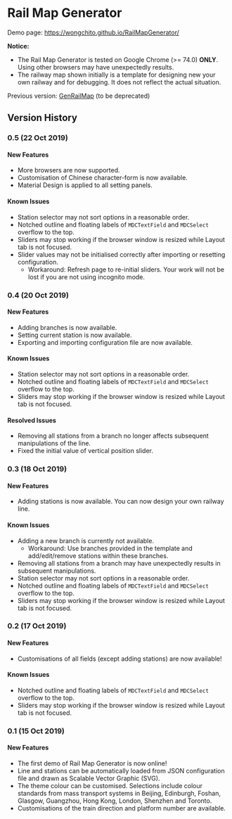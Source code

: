 # Rail Map Generator

Demo page: https://wongchito.github.io/RailMapGenerator/

**Notice:**

- The Rail Map Generator is tested on Google Chrome (>= 74.0) **ONLY**. Using other browsers may have unexpectedly results. 
- The railway map shown initially is a template for designing new your own railway and for debugging. It does not reflect the actual situation. 

Previous version: [GenRailMap](https://github.com/wongchito/GenRailMap) (to be deprecated)

## Version History

### 0.5 (22 Oct 2019)

#### New Features

- More browsers are now supported. 
- Customisation of Chinese character-form is now available. 
- Material Design is applied to all setting panels. 

#### Known Issues

- Station selector may not sort options in a reasonable order. 
- Notched outline and floating labels of `MDCTextField` and `MDCSelect` overflow to the top. 
- Sliders may stop working if the browser window is resized while Layout tab is not focused. 
- Slider values may not be initialised correctly after importing or resetting configuration. 
  - Workaround: Refresh page to re-initial sliders. Your work will not be lost if you are not using incognito mode. 

### 0.4 (20 Oct 2019)

#### New Features

- Adding branches is now available.
- Setting current station is now available. 
- Exporting and importing configuration file are now available. 

#### Known Issues

- Station selector may not sort options in a reasonable order. 
- Notched outline and floating labels of `MDCTextField` and `MDCSelect` overflow to the top. 
- Sliders may stop working if the browser window is resized while Layout tab is not focused. 

#### Resolved Issues

- Removing all stations from a branch no longer affects subsequent manipulations of the line. 
- Fixed the initial value of vertical position slider. 

### 0.3 (18 Oct 2019)

#### New Features

- Adding stations is now available. You can now design your own railway line. 

#### Known Issues

- Adding a new branch is currently not available. 
  - Workaround: Use branches provided in the template and add/edit/remove stations within these branches. 
- Removing all stations from a branch may have unexpectedly results in subsequent manipulations. 
- Station selector may not sort options in a reasonable order. 
- Notched outline and floating labels of `MDCTextField` and `MDCSelect` overflow to the top. 
- Sliders may stop working if the browser window is resized while Layout tab is not focused. 

### 0.2 (17 Oct 2019)

#### New Features

- Customisations of all fields (except adding stations) are now available! 

#### Known Issues

- Notched outline and floating labels of `MDCTextField` and `MDCSelect` overflow to the top. 
- Sliders may stop working if the browser window is resized while Layout tab is not focused. 

### 0.1 (15 Oct 2019)

#### New Features

- The first demo of Rail Map Generator is now online! 
- Line and stations can be automatically loaded from JSON configuration file and drawn as Scalable Vector Graphic (SVG). 
- The theme colour can be customised. Selections include colour standards from mass transport systems in Beijing, Edinburgh, Foshan, Glasgow, Guangzhou, Hong Kong, London, Shenzhen and Toronto. 
- Customisations of the train direction and platform number are available. 